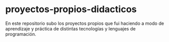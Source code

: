 # proyectos-propios-didacticos
En este repositorio subo los proyectos propios que fui haciendo a modo de aprendizaje y práctica de distintas tecnologías y lenguajes de programación.
